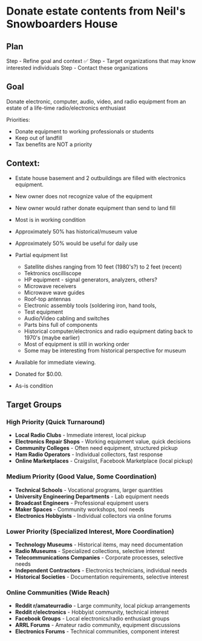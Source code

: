 # Donate estate contents from Neil's Snowboarders House

## Plan

Step - Refine goal and context ✅
Step - Target organizations that may know interested individuals
Step - Contact these organizations


## Goal

Donate electronic, computer, audio, video, and radio equipment from an estate of a life-time radio/electronics enthusiast

Priorities:
  - Donate equipment to working professionals or students
  - Keep out of landfill
  - Tax benefits are NOT a priority

## Context:

- Estate house basement and 2 outbuildings are filled with electronics equipment.
- New owner does not recognize value of the equipment
- New owner would rather donate equipment than send to land fill
- Most is in working condition
- Approximately 50% has historical/museum value
- Approximately 50% would be useful for daily use

- Partial equipment list
  - Satellite dishes ranging from 10 feet (1980's?) to 2 feet (recent)
  - Tektronics oscilliscope
  - HP equipment - signal generators, analyzers, others?
  - Microwave receivers
  - Microwave wave guides
  - Roof-top antennas
  - Electronic assembly tools (soldering iron, hand tools, 
  - Test equipment
  - Audio/Video cabling and switches
  - Parts bins full of components
  - Historical computer/electronics and radio equipment dating back to 1970's (maybe earlier)
  - Most of equipment is still in working order
  - Some may be interesting from historical perspective for museum

- Available for immediate viewing.
- Donated for $0.00.
- As-is condition




## Target Groups

### High Priority (Quick Turnaround)
- **Local Radio Clubs** - Immediate interest, local pickup
- **Electronics Repair Shops** - Working equipment value, quick decisions
- **Community Colleges** - Often need equipment, structured pickup
- **Ham Radio Operators** - Individual collectors, fast response
- **Online Marketplaces** - Craigslist, Facebook Marketplace (local pickup)

### Medium Priority (Good Value, Some Coordination)
- **Technical Schools** - Vocational programs, larger quantities
- **University Engineering Departments** - Lab equipment needs
- **Broadcast Engineers** - Professional equipment users
- **Maker Spaces** - Community workshops, tool needs
- **Electronics Hobbyists** - Individual collectors via online forums

### Lower Priority (Specialized Interest, More Coordination)
- **Technology Museums** - Historical items, may need documentation
- **Radio Museums** - Specialized collections, selective interest
- **Telecommunications Companies** - Corporate processes, selective needs
- **Independent Contractors** - Electronics technicians, individual needs
- **Historical Societies** - Documentation requirements, selective interest

### Online Communities (Wide Reach)
- **Reddit r/amateurradio** - Large community, local pickup arrangements
- **Reddit r/electronics** - Hobbyist community, technical interest
- **Facebook Groups** - Local electronics/radio enthusiast groups
- **ARRL Forums** - Amateur radio community, equipment discussions
- **Electronics Forums** - Technical communities, component interest



